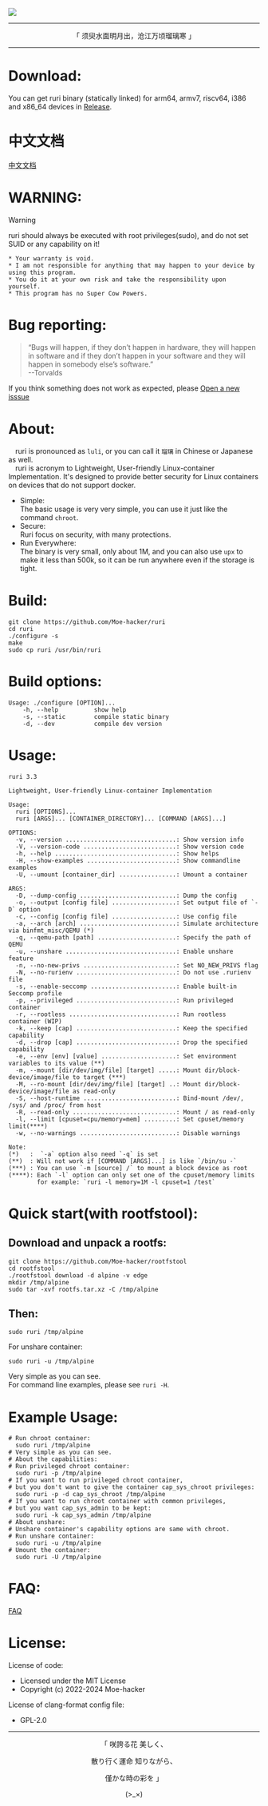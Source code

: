
![](https://github.com/Moe-hacker/ruri/raw/main/logo/logo.png)

-----

<p align="center">「 须臾水面明月出，沧江万顷瑠璃寒 」</p>

-----------------     
# Download:    
You can get ruri binary (statically linked) for arm64, armv7, riscv64, i386 and x86_64 devices in [Release](https://github.com/Moe-hacker/ruri/releases/).      
# 中文文档
[中文文档](/README_zh.md)      
# WARNING:      
> [!WARNING]
> ruri should always be executed with root privileges(sudo), and do not set SUID or any capability on it!      
```
* Your warranty is void.
* I am not responsible for anything that may happen to your device by using this program.
* You do it at your own risk and take the responsibility upon yourself.
* This program has no Super Cow Powers.
```
# Bug reporting:
> “Bugs will happen, if they don’t happen in hardware, they will happen in software and if they don’t happen in your software and they will happen in somebody else’s software.”      
> --Torvalds

If you think something does not work as expected, please [Open a new isssue](https://github.com/Moe-hacker/ruri/issues)      
# About:         
&emsp;ruri is pronounced as  `luli`, or you can call it `瑠璃` in Chinese or Japanese as well.       
&emsp;ruri is acronym to Lightweight, User-friendly Linux-container Implementation. It's designed to provide better security for Linux containers on devices that do not support docker.       
- Simple:      
The basic usage is very very simple, you can use it just like the command `chroot`.
- Secure:      
Ruri focus on security, with many protections.
- Run Everywhere:      
The binary is very small, only about 1M, and you can also use `upx` to make it less than 500k, so it can be run anywhere even if the storage is tight.
# Build:      
```
git clone https://github.com/Moe-hacker/ruri
cd ruri
./configure -s
make
sudo cp ruri /usr/bin/ruri
```
# Build options:
```
Usage: ./configure [OPTION]...
    -h, --help          show help
    -s, --static        compile static binary
    -d, --dev           compile dev version
```

# Usage:    
```
ruri 3.3

Lightweight, User-friendly Linux-container Implementation

Usage:
  ruri [OPTIONS]...
  ruri [ARGS]... [CONTAINER_DIRECTORY]... [COMMAND [ARGS]...]

OPTIONS:
  -v, --version ...............................: Show version info
  -V, --version-code ..........................: Show version code
  -h, --help ..................................: Show helps
  -H, --show-examples .........................: Show commandline examples
  -U, --umount [container_dir] ................: Umount a container

ARGS:
  -D, --dump-config ...........................: Dump the config
  -o, --output [config file] ..................: Set output file of `-D` option
  -c, --config [config file] ..................: Use config file
  -a, --arch [arch] ...........................: Simulate architecture via binfmt_misc/QEMU (*)
  -q, --qemu-path [path] ......................: Specify the path of QEMU
  -u, --unshare ...............................: Enable unshare feature
  -n, --no-new-privs ..........................: Set NO_NEW_PRIVS flag
  -N, --no-rurienv ............................: Do not use .rurienv file
  -s, --enable-seccomp ........................: Enable built-in Seccomp profile
  -p, --privileged ............................: Run privileged container
  -r, --rootless ..............................: Run rootless container (WIP)
  -k, --keep [cap] ............................: Keep the specified capability
  -d, --drop [cap] ............................: Drop the specified capability
  -e, --env [env] [value] .....................: Set environment variables to its value (**)
  -m, --mount [dir/dev/img/file] [target] .....: Mount dir/block-device/image/file to target (***)
  -M, --ro-mount [dir/dev/img/file] [target] ..: Mount dir/block-device/image/file as read-only
  -S, --host-runtime ..........................: Bind-mount /dev/, /sys/ and /proc/ from host
  -R, --read-only .............................: Mount / as read-only
  -l, --limit [cpuset=cpu/memory=mem] .........: Set cpuset/memory limit(****)
  -w, --no-warnings ...........................: Disable warnings

Note:
(*)   :  `-a` option also need `-q` is set
(**)  : Will not work if [COMMAND [ARGS]...] is like `/bin/su -`
(***) : You can use `-m [source] /` to mount a block device as root
(****): Each `-l` option can only set one of the cpuset/memory limits
        for example: `ruri -l memory=1M -l cpuset=1 /test`
```
# Quick start(with rootfstool):
## Download and unpack a rootfs:
```
git clone https://github.com/Moe-hacker/rootfstool
cd rootfstool
./rootfstool download -d alpine -v edge
mkdir /tmp/alpine
sudo tar -xvf rootfs.tar.xz -C /tmp/alpine
```
## Then:
```
sudo ruri /tmp/alpine
```
For unshare container:      
```
sudo ruri -u /tmp/alpine
```
Very simple as you can see.    
For command line examples, please see `ruri -H`.      
# Example Usage:      
```
# Run chroot container:
  sudo ruri /tmp/alpine
# Very simple as you can see.
# About the capabilities:
# Run privileged chroot container:
  sudo ruri -p /tmp/alpine
# If you want to run privileged chroot container,
# but you don't want to give the container cap_sys_chroot privileges:
  sudo ruri -p -d cap_sys_chroot /tmp/alpine
# If you want to run chroot container with common privileges,
# but you want cap_sys_admin to be kept:
  sudo ruri -k cap_sys_admin /tmp/alpine
# About unshare:
# Unshare container's capability options are same with chroot.
# Run unshare container:
  sudo ruri -u /tmp/alpine
# Umount the container:
  sudo ruri -U /tmp/alpine
```
# FAQ:   
[FAQ](FAQ.md)      
# License:
License of code:      
- Licensed under the MIT License      
- Copyright (c) 2022-2024 Moe-hacker      

License of clang-format config file:      
- GPL-2.0      
--------
<p align="center">「 咲誇る花 美しく、</p>    
<p align="center">散り行く運命 知りながら、</p>    
<p align="center">僅かな時の彩を 」</p>          
<p align="center">(>_×)</p>

